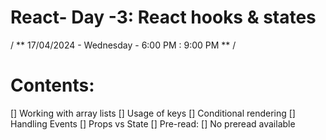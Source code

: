 
# React- Day -3: React hooks & states
/ ** 17/04/2024 - Wednesday - 6:00 PM : 9:00 PM ** /
# Contents:
[] Working with array lists
[] Usage of keys
[] Conditional rendering
[] Handling Events
[] Props vs State
[] Pre-read:
[] No preread available